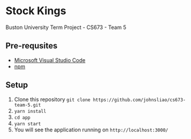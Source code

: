 # Stock Kings
Buston University Term Project - CS673 - Team 5

## Pre-requsites
- [Microsoft Visual Studio Code](https://code.visualstudio.com/)
- [npm](https://www.npmjs.com/get-npm)


## Setup
1. Clone this repository `git clone https://github.com/johnsliao/cs673-team-5.git`
2. `yarn install`
3. `cd app`
4. `yarn start`
5. You will see the application running on `http://localhost:3000/`